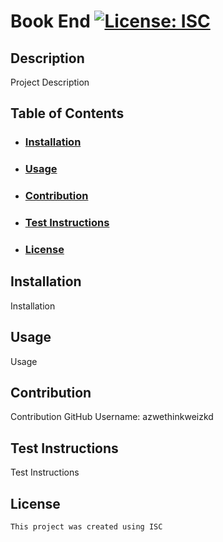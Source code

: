 # Book End [![License: ISC](https://img.shields.io/badge/License-ISC-blue.svg)](https://opensource.org/licenses/ISC)

## Description

Project Description

## Table of Contents

- ### [Installation](#installation)

- ### [Usage](#usage)

- ### [Contribution](#contribution)

- ### [Test Instructions](#testInstructions)

- ### [License](#License)

## Installation

Installation

## Usage

Usage

## Contribution

Contribution
GitHub Username:
azwethinkweizkd

## Test Instructions

Test Instructions

## License

    This project was created using ISC
